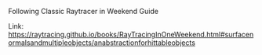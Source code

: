 Following Classic Raytracer in Weekend Guide

Link: https://raytracing.github.io/books/RayTracingInOneWeekend.html#surfacenormalsandmultipleobjects/anabstractionforhittableobjects
